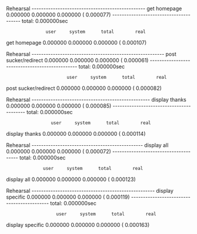 Rehearsal ------------------------------------------------
get homepage   0.000000   0.000000   0.000000 (  0.000077)
--------------------------------------- total: 0.000000sec

                   user     system      total        real
get homepage   0.000000   0.000000   0.000000 (  0.000107)



Rehearsal --------------------------------------------------------
post sucker/redirect   0.000000   0.000000   0.000000 (  0.000061)
----------------------------------------------- total: 0.000000sec

                           user     system      total        real
post sucker/redirect   0.000000   0.000000   0.000000 (  0.000082)


Rehearsal --------------------------------------------------
display thanks   0.000000   0.000000   0.000000 (  0.000085)
----------------------------------------- total: 0.000000sec

                     user     system      total        real
display thanks   0.000000   0.000000   0.000000 (  0.000114)


Rehearsal -----------------------------------------------
display all   0.000000   0.000000   0.000000 (  0.000072)
-------------------------------------- total: 0.000000sec

                  user     system      total        real
display all   0.000000   0.000000   0.000000 (  0.000123)


Rehearsal ----------------------------------------------------
display specific   0.000000   0.000000   0.000000 (  0.000119)
------------------------------------------- total: 0.000000sec

                       user     system      total        real
display specific   0.000000   0.000000   0.000000 (  0.000163)
